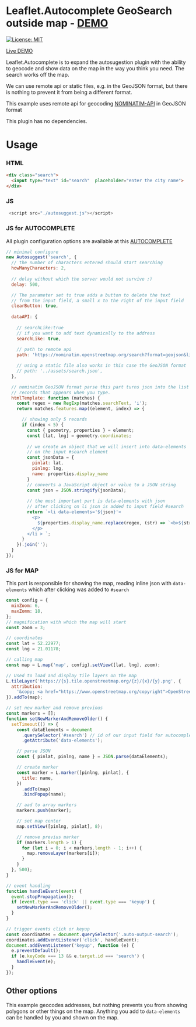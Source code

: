 # Leaflet.Autocomplete GeoSearch outside map - [DEMO](https://tomik23.github.io/Leaflet.Autocomplete/)

[![License: MIT](https://img.shields.io/badge/License-MIT-blue.svg)](https://opensource.org/licenses/MIT)

[Live DEMO](https://tomik23.github.io/Leaflet.Autocomplete/)

Leaflet.Autocomplete is to expand the autosugestion plugin with the ability to geocode and show data on the map in the way you think you need. The search works off the map.

We can use remote api or static files, e.g. in the GeoJSON format, but there is nothing to prevent it from being a different format.

This example uses remote api for geocoding [NOMINATIM-API](https://nominatim.org/release-docs/latest/api/Search/) in GeoJSON format

This plugin has no dependencies.

# Usage

### HTML

```html
<div class="search">
  <input type="text" id="search"  placeholder="enter the city name">
</div>
```

### JS
```js
 <script src="./autosuggest.js"></script>
```

### JS for AUTOCOMPLETE

All plugin configuration options are available at this [AUTOCOMPLETE](https://github.com/tomik23/autosuggest)

```js
// minimal configure
new Autosuggest('search', {
  // the number of characters entered should start searching
  howManyCharacters: 2,
  
  // delay without which the server would not survive ;)
  delay: 500, 

  // The parameter set to true adds a button to delete the text
  // from the input field, a small x to the right of the input field
  clearButton: true, 
  
  dataAPI: {
  
    // searchLike:true 
    // if you want to add text dynamically to the address
    searchLike: true,
  
    // path to remote api
    path: 'https://nominatim.openstreetmap.org/search?format=geojson&limit=5&q=',

    // using a static file also works in this case the GeoJSON format
    // path: '../assets/search.json',
  },

  // nominatim GeoJSON format parse this part turns json into the list of
  // records that appears when you type.
  htmlTemplate: function (matches) {
    const regex = new RegExp(matches.searchText, 'i');
    return matches.features.map((element, index) => {

      // showing only 5 records
      if (index < 5) {
        const { geometry, properties } = element;
        const [lat, lng] = geometry.coordinates;
      
        // we create an object that we will insert into data-elements
        // on the input #search element
        const jsonData = {
          pinlat: lat,
          pinlng: lng,
          name: properties.display_name
        }
        // converts a JavaScript object or value to a JSON string
        const json = JSON.stringify(jsonData);
        
        // the most important part is data-elements with json
        // after clicking on li json is added to input field #search
        return `<li data-elements='${json}'>
          <p>
            ${properties.display_name.replace(regex, (str) => `<b>${str}</b>`)}
          </p>
        </li > `;
      }
    }).join('');
  }
});
```

### JS for MAP

This part is responsible for showing the map, reading inline json with `data-elements` which after clicking was added to `#search`

```js
const config = {
  minZoom: 6,
  maxZomm: 18,
};
// magnification with which the map will start
const zoom = 3;

// coordinates
const lat = 52.22977;
const lng = 21.01178;

// calling map
const map = L.map('map', config).setView([lat, lng], zoom);

// Used to load and display tile layers on the map
L.tileLayer('https://{s}.tile.openstreetmap.org/{z}/{x}/{y}.png', {
  attribution:
    '&copy; <a href="https://www.openstreetmap.org/copyright">OpenStreetMap</a> contributors',
}).addTo(map);

// set new marker and remove previous
const markers = [];
function setNewMarkerAndRemoveOlder() {
  setTimeout(() => {
    const dataElements = document
      .querySelector('#search') // id of our input field for autocomplete
      .getAttribute('data-elements');

    // parse JSON
    const { pinlat, pinlng, name } = JSON.parse(dataElements);

    // create marker
    const marker = L.marker([pinlng, pinlat], {
      title: name,
    })
      .addTo(map)
      .bindPopup(name);

    // aad to array markers
    markers.push(marker);

    // set map center
    map.setView([pinlng, pinlat], 8);

    // remove previus marker
    if (markers.length > 1) {
      for (let i = 0; i < markers.length - 1; i++) {
        map.removeLayer(markers[i]);
      }
    }
  }, 500);
}

// event handling
function handleEvent(event) {
  event.stopPropagation();
  if (event.type === 'click' || event.type === 'keyup') {
    setNewMarkerAndRemoveOlder();
  }
}

// trigger events click or keyup
const coordinates = document.querySelector('.auto-output-search');
coordinates.addEventListener('click', handleEvent);
document.addEventListener('keyup', function (e) {
  e.preventDefault();
  if (e.keyCode === 13 && e.target.id === 'search') {
    handleEvent(e);
  }
});
```
## Other options

This example geocodes addresses, but nothing prevents you from showing polygons or other things on the map. Anything you add to `data-elements` can be handled by you and shown on the map.